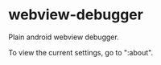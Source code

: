 webview-debugger
================

Plain android webview debugger.

To view the current settings, go to ":about".